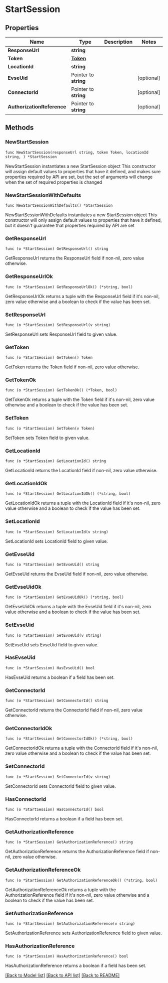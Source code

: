 # StartSession

## Properties

Name | Type | Description | Notes
------------ | ------------- | ------------- | -------------
**ResponseUrl** | **string** |  | 
**Token** | [**Token**](Token.md) |  | 
**LocationId** | **string** |  | 
**EvseUid** | Pointer to **string** |  | [optional] 
**ConnectorId** | Pointer to **string** |  | [optional] 
**AuthorizationReference** | Pointer to **string** |  | [optional] 

## Methods

### NewStartSession

`func NewStartSession(responseUrl string, token Token, locationId string, ) *StartSession`

NewStartSession instantiates a new StartSession object
This constructor will assign default values to properties that have it defined,
and makes sure properties required by API are set, but the set of arguments
will change when the set of required properties is changed

### NewStartSessionWithDefaults

`func NewStartSessionWithDefaults() *StartSession`

NewStartSessionWithDefaults instantiates a new StartSession object
This constructor will only assign default values to properties that have it defined,
but it doesn't guarantee that properties required by API are set

### GetResponseUrl

`func (o *StartSession) GetResponseUrl() string`

GetResponseUrl returns the ResponseUrl field if non-nil, zero value otherwise.

### GetResponseUrlOk

`func (o *StartSession) GetResponseUrlOk() (*string, bool)`

GetResponseUrlOk returns a tuple with the ResponseUrl field if it's non-nil, zero value otherwise
and a boolean to check if the value has been set.

### SetResponseUrl

`func (o *StartSession) SetResponseUrl(v string)`

SetResponseUrl sets ResponseUrl field to given value.


### GetToken

`func (o *StartSession) GetToken() Token`

GetToken returns the Token field if non-nil, zero value otherwise.

### GetTokenOk

`func (o *StartSession) GetTokenOk() (*Token, bool)`

GetTokenOk returns a tuple with the Token field if it's non-nil, zero value otherwise
and a boolean to check if the value has been set.

### SetToken

`func (o *StartSession) SetToken(v Token)`

SetToken sets Token field to given value.


### GetLocationId

`func (o *StartSession) GetLocationId() string`

GetLocationId returns the LocationId field if non-nil, zero value otherwise.

### GetLocationIdOk

`func (o *StartSession) GetLocationIdOk() (*string, bool)`

GetLocationIdOk returns a tuple with the LocationId field if it's non-nil, zero value otherwise
and a boolean to check if the value has been set.

### SetLocationId

`func (o *StartSession) SetLocationId(v string)`

SetLocationId sets LocationId field to given value.


### GetEvseUid

`func (o *StartSession) GetEvseUid() string`

GetEvseUid returns the EvseUid field if non-nil, zero value otherwise.

### GetEvseUidOk

`func (o *StartSession) GetEvseUidOk() (*string, bool)`

GetEvseUidOk returns a tuple with the EvseUid field if it's non-nil, zero value otherwise
and a boolean to check if the value has been set.

### SetEvseUid

`func (o *StartSession) SetEvseUid(v string)`

SetEvseUid sets EvseUid field to given value.

### HasEvseUid

`func (o *StartSession) HasEvseUid() bool`

HasEvseUid returns a boolean if a field has been set.

### GetConnectorId

`func (o *StartSession) GetConnectorId() string`

GetConnectorId returns the ConnectorId field if non-nil, zero value otherwise.

### GetConnectorIdOk

`func (o *StartSession) GetConnectorIdOk() (*string, bool)`

GetConnectorIdOk returns a tuple with the ConnectorId field if it's non-nil, zero value otherwise
and a boolean to check if the value has been set.

### SetConnectorId

`func (o *StartSession) SetConnectorId(v string)`

SetConnectorId sets ConnectorId field to given value.

### HasConnectorId

`func (o *StartSession) HasConnectorId() bool`

HasConnectorId returns a boolean if a field has been set.

### GetAuthorizationReference

`func (o *StartSession) GetAuthorizationReference() string`

GetAuthorizationReference returns the AuthorizationReference field if non-nil, zero value otherwise.

### GetAuthorizationReferenceOk

`func (o *StartSession) GetAuthorizationReferenceOk() (*string, bool)`

GetAuthorizationReferenceOk returns a tuple with the AuthorizationReference field if it's non-nil, zero value otherwise
and a boolean to check if the value has been set.

### SetAuthorizationReference

`func (o *StartSession) SetAuthorizationReference(v string)`

SetAuthorizationReference sets AuthorizationReference field to given value.

### HasAuthorizationReference

`func (o *StartSession) HasAuthorizationReference() bool`

HasAuthorizationReference returns a boolean if a field has been set.


[[Back to Model list]](../README.md#documentation-for-models) [[Back to API list]](../README.md#documentation-for-api-endpoints) [[Back to README]](../README.md)


